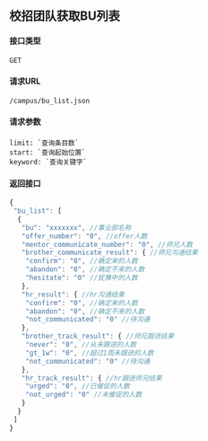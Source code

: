 ## 校招团队获取BU列表
#### 接口类型
	GET
#### 请求URL
	/campus/bu_list.json
#### 请求参数
	limit: `查询条目数`
	start: `查询起始位置`
	keyword: `查询关键字`
#### 返回接口
```js
{
 "bu_list": [
  {
   "bu": "xxxxxxx", //事业部名称
   "offer_number": "0", //offer人数
   "mentor_communicate_number": "0", //师兄人数
   "brother_communicate_result": { //师兄沟通结果
    "confirm": "0", //确定来的人数
    "abandon": "0", //确定不来的人数
    "hesitate": "0" //犹豫中的人数
   },
   "hr_result": { //hr沟通结果
    "confirm": "0", //确定来的人数
    "abandon": "0", //确定不来的人数
    "not_communicated": "0" //待沟通
   },
   "brother_track_result": { //师兄跟进结果
    "never": "0", //从未跟进的人数
    "gt_1w": "0", //超过1周未跟进的人数
    "not_communicated": "0" //待沟通
   },
   "hr_track_result": { //hr跟进师兄结果
    "urged": "0", //已催促的人数
    "not_urged": "0" //未催促的人数
   }
  }
 ]
}
```